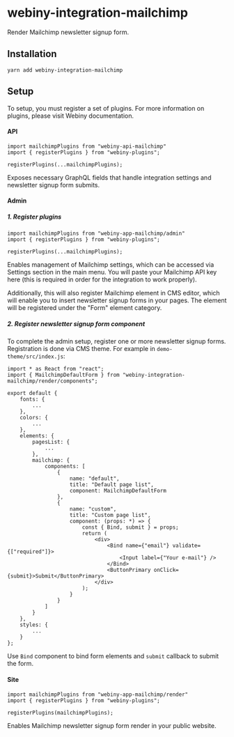 # webiny-integration-mailchimp

Render Mailchimp newsletter signup form.

## Installation
`yarn add webiny-integration-mailchimp`

## Setup
To setup, you must register a set of plugins. For more information on plugins, please visit Webiny documentation.

#### API
```
import mailchimpPlugins from "webiny-api-mailchimp"
import { registerPlugins } from "webiny-plugins";

registerPlugins(...mailchimpPlugins);
```

Exposes necessary GraphQL fields that handle integration settings and newsletter signup form submits. 

#### Admin

##### 1. Register plugins

```
import mailchimpPlugins from "webiny-app-mailchimp/admin"
import { registerPlugins } from "webiny-plugins";

registerPlugins(...mailchimpPlugins);
```

Enables management of Mailchimp settings, which can be accessed via Settings section in the main menu. You will paste
your Mailchimp API key here (this is required in order for the integration to work properly). 

Additionally, this will also register Mailchimp element in CMS editor, which will enable you to insert
newsletter signup forms in your pages. The element will be registered under the "Form" element category.

##### 2. Register newsletter signup form component
To complete the admin setup, register one or more newsletter signup forms. Registration is done via CMS theme.
For example in `demo-theme/src/index.js`: 

```
import * as React from "react";
import { MailchimpDefaultForm } from "webiny-integration-mailchimp/render/components";

export default {
    fonts: {
        ...
    },
    colors: {
        ...
    },
    elements: {
        pagesList: {
            ...
        },
        mailchimp: {
            components: [
                {
                    name: "default",
                    title: "Default page list",
                    component: MailchimpDefaultForm
                },
                {
                    name: "custom",
                    title: "Custom page list",
                    component: (props: *) => {
                        const { Bind, submit } = props;
                        return (
                            <div>
                                <Bind name={"email"} validate={["required"]}>
                                    <Input label={"Your e-mail"} />
                                </Bind>
                                <ButtonPrimary onClick={submit}>Submit</ButtonPrimary>
                            </div>
                        );
                    }
                }
            ]
        }        
    },
    styles: {
        ...
    }
};
```

Use `Bind` component to bind form elements and `submit` callback to submit the form.
 
#### Site
```
import mailchimpPlugins from "webiny-app-mailchimp/render"
import { registerPlugins } from "webiny-plugins";

registerPlugins(mailchimpPlugins);
```

Enables Mailchimp newsletter signup form render in your public website.

